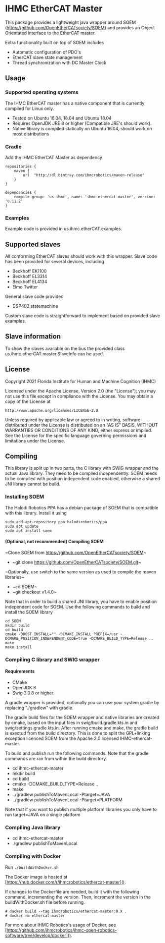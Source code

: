 # IHMC EtherCAT Master

This package provides a lightweight java wrapper around SOEM (https://github.com/OpenEtherCATsociety/SOEM) and provides an Object Orientated interface to the EtherCAT master.

Extra functionality built on top of SOEM includes 

- Automatic configuration of PDO's
- EtherCAT slave state management
- Thread synchronization with DC Master Clock


## Usage

### Supported operating systems

The IHMC EtherCAT master has a native component that is currently compiled for Linux only.

- Tested on Ubuntu 16.04, 18.04 and Ubuntu 18.04
- Requires OpenJDK JRE 8 or higher (Compatible JRE's should work).
- Native library is compiled statically on Ubuntu 16.04, should work on most distributions


### Gradle

Add the IHMC EtherCAT Master as dependency
```
repositories {
    maven {
        url  "http://dl.bintray.com/ihmcrobotics/maven-release"
    }
}
	
dependencies {
	compile group: 'us.ihmc', name: 'ihmc-ethercat-master', version: '0.11.2'
}
```

### Examples

Example code is provided in us.ihmc.etherCAT.examples. 


## Supported slaves

All conforming EtherCAT slaves should work with this wrapper. Slave code has been provided for several devices, including

- Beckhoff EK1100
- Beckhoff EL3314
- Beckhoff EL4134
- Elmo Twitter 

General slave code provided 
- DSP402 statemachine

Custom slave code is straightforward to implement based on provided slave examples.


## Slave information
To show the slaves available on the bus the provided class us.ihmc.etherCAT.master.SlaveInfo can be used. 

## License

Copyright 2021 Florida Institute for Human and Machine Cognition (IHMC)

Licensed under the Apache License, Version 2.0 (the "License");
you may not use this file except in compliance with the License.
You may obtain a copy of the License at

    http://www.apache.org/licenses/LICENSE-2.0

Unless required by applicable law or agreed to in writing, software
distributed under the License is distributed on an "AS IS" BASIS,
WITHOUT WARRANTIES OR CONDITIONS OF ANY KIND, either express or implied.
See the License for the specific language governing permissions and
limitations under the License.



## Compiling

This library is split up in two parts, the C library with SWIG wrapper and the actual Java library. They need to be compiled independently. SOEM needs to be compiled with position independent code enabled, otherwise a shared JNI library cannot be build.

### Installing SOEM

The Halodi Robotics PPA has a debian package of SOEM that is compatible with this library. Install it using

```
sudo add-apt-repository ppa:halodirobotics/ppa
sudo apt update
sudo apt install soem
```

#### (Optional, not recommended) Compiling SOEM

~Clone SOEM from https://github.com/OpenEtherCATsociety/SOEM~
- ~git clone https://github.com/OpenEtherCATsociety/SOEM.git~

~Optionally, use switch to the same version as used to compile the maven libraries~
- ~cd SOEM~
- ~git checkout v1.4.0~

Note that in order to build a shared JNI library, you have to enable position independent code for SOEM. Use the following commands to build and install the SOEM library

```
cd SOEM
mkdir build
cd build
cmake -DHOST_INSTALL="" -DCMAKE_INSTALL_PREFIX=/usr -DCMAKE_POSITION_INDEPENDENT_CODE=true -DCMAKE_BUILD_TYPE=Release ..
make
make install
```

### Compiling C library and SWIG wrapper

#### Requirements
- CMake
- OpenJDK 8
- Swig 3.0.8 or higher.

A gradle wrapper is provided, optionally you can use your system gradle by replacing "./gradlew" with gradle.


The gradle build files for the SOEM wrapper and native libraries are created by cmake, based on the input files in swig/build.gradle.kts.in and swig/settings.gradle.kts.in. After running cmake and make, the gradle build is exectud from the build directory. This is done to split the GPL+linking exception licenced SOEM from the Apache 2.0 licensed IHMC-ethercat-master. 


To build and publish run the following commands. Note that the gradle commands are ran from within the build directory.


- cd ihmc-ethercat-master
- mkdir build
- cd build
- cmake -DCMAKE_BUILD_TYPE=Release ..
- make
- ../gradlew publishToMavenLocal -Ptarget=JAVA
- ../gradlew publishToMavenLocal -Ptarget=PLATFORM

Note that if you want to publish multiple platform libraries you only have to run target=JAVA on a single platform


### Compiling Java library
- cd ihmc-ethercat-master
- ./gradlew publishToMavenLocal

### Compiling with Docker

Run `./buildWithDocker.sh`

The Docker image is hosted at [https://hub.docker.com/r/ihmcrobotics/ethercat-master]().

If changes to the Dockerfile are needed, build it with the following command, incrementing the version.
Then, increment the version in the buildWithDocker.sh file before running.

```
# docker build --tag ihmcrobotics/ethercat-master:0.X .
# docker rm ethercat-master
```

For more about IHMC Robotics's usage of Docker, see [https://github.com/ihmcrobotics/ihmc-open-robotics-software/tree/develop/docker]().

